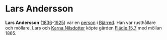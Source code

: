 # Lars Andersson

**Lars Andersson** ([1836](1836)-[1925](1925)) var en [person](person) i [Bjärred](Bjärred). Han var rusthållare och möllare. Lars och [Karna Nilsdotter](Karna%20Nilsdotter) köpte gården [Flädie 15,7](Flädie%2015,7) med möllan 1865.
